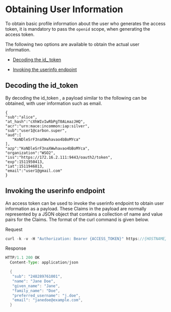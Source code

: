 # Obtaining User Information

To obtain basic profile information about the user who generates the access token, it is mandatory to pass the `openid` scope,
when generating the access token.

The following two options are available to obtain the actual user information.

  -   [Decoding the id_ token](#decoding-the-id_token) 

  -   [Invoking the userinfo endpoint](#invoking-the-userinfo-endpoint)


## Decoding the id_token

By decoding the id_token , a payload similar to the following can be obtained, with user information such as email.


    
    { 
    "sub":"alice",
    "at_hash":"cXhWIvIwRbPgT0ALmazJHQ",
    "acr":"urn:mace:incommon:iap:silver",
    "sub":"user1@carbon.super",
    "aud":[
       "KoNDleSrF3naXWwhavao4bBoMYca"
    ],
    "azp":"KoNDleSrF3naXWwhavao4bBoMYca",
    "organization":"WSO2",
    "iss":"https://172.16.2.111:9443/oauth2/token",
    "exp":1511950413,
    "iat":1511946813,
    "email":"user1@gmail.com"
    }
    

## Invoking the userinfo endpoint

An access token can be used to invoke the userinfo endpoint to obtain user information as a payload. These Claims in the
payload are normally represented by a JSON object that contains a collection of name and value pairs for the Claims.
The format of the curl command is given below.

Request

``` java
curl -k -v -H "Authorization: Bearer {ACCESS_TOKEN}" https://{HOSTNAME}:{PORT}/userinfo
```
 
 Response
 
``` java
HTTP/1.1 200 OK
  Content-Type: application/json

  {
   "sub": "248289761001",
   "name": "Jane Doe",
   "given_name": "Jane",
   "family_name": "Doe",
   "preferred_username": "j.doe",
   "email": "janedoe@example.com",
  }
```
